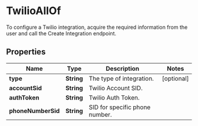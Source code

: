 

# TwilioAllOf

To configure a Twilio integration, acquire the required information from the user and call the Create Integration endpoint. 
## Properties

Name | Type | Description | Notes
------------ | ------------- | ------------- | -------------
**type** | **String** | The type of integration. |  [optional]
**accountSid** | **String** | Twilio Account SID. | 
**authToken** | **String** | Twilio Auth Token. | 
**phoneNumberSid** | **String** | SID for specific phone number. | 



